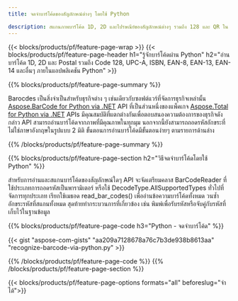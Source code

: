 ```yaml
---
title: จดจำบาร์โค้ดของสัญลักษณ์ต่างๆ โดยใช้ Python 

description: สแกนภาพบาร์โค้ด 1D, 2D และไปรษณีย์ของสัญลักษณ์ต่างๆ รวมถึง 128 และ QR ใน Python โดยใช้โค้ดไม่กี่บรรทัด 
---
```


{{< blocks/products/pf/feature-page-wrap >}}
{{< blocks/products/pf/feature-page-header h1="รู้จักบาร์โค้ดผ่าน Python" h2="อ่านบาร์โค้ด 1D, 2D และ Postal รวมถึง Code 128, UPC-A, ISBN, EAN-8, EAN-13, EAN-14 และอื่นๆ ภายในแอปพลิเคชัน Python" >}}

{{% blocks/products/pf/feature-page-summary %}}

Barocdes เป็นสิ่งจำเป็นสำหรับธุรกิจต่าง ๆ เช่นเดียวกับซอฟต์แวร์ที่จัดการธุรกิจเหล่านั้น [Aspose.BarCode for Python via .NET](https://products.aspose.com/barcode/python-net/) API ที่เป็นส่วนหนึ่งของแพ็คเกจ [Aspose.Total for Python via .NET](https://products.aspose.com/total/python-net/) APIs มีคุณสมบัติที่แตกต่างกันเพื่อตอบสนองความต้องการของธุรกิจดังกล่าว API สามารถอ่านบาร์โค้ดจากภาพที่มีคุณภาพในทุกมุม นอกจากนี้ยังสามารถถอดรหัสอักขระที่ไม่ใช่ภาษาอังกฤษในรูปแบบ 2 มิติ ขั้นตอนการอ่านบาร์โค้ดมีขั้นตอนง่ายๆ ตามรายการด้านล่าง

{{% /blocks/products/pf/feature-page-summary  %}}

{{% blocks/products/pf/feature-page-section  h2="วิธีจดจำบาร์โค้ดโดยใช้ Python" %}}

สำหรับการอ่านและสแกนบาร์โค้ดของสัญลักษณ์ใดๆ API จะจัดเตรียมคลาส BarCodeReader ที่ใช้ประเภทการถอดรหัสเป็นพารามิเตอร์ หรือใช้ DecodeType.AllSupportedTypes ทั่วไปที่จัดการทุกประเภท เรียกใช้เมธอด read_bar_codes() เพื่ออ่านข้อความบาร์โค้ดทั้งหมด วนซ้ำอักขระรหัสที่สแกนทั้งหมด สุดท้ายทำกระบวนการที่เกี่ยวข้อง เช่น พิมพ์เพื่อรับรหัสหรือจับคู่กับรหัสที่เก็บไว้ในฐานข้อมูล

{{% blocks/products/pf/feature-page-code h3="Python - จดจำบาร์โค้ด" %}}

{{< gist "aspose-com-gists" "aa209a7128678a76c7b3de938b8613aa" "recognize-barcode-via-python.py" >}}

{{% /blocks/products/pf/feature-page-code  %}}
{{% /blocks/products/pf/feature-page-section %}}

{{< blocks/products/pf/feature-page-options formats="all" beforeslug="จำได้">}}